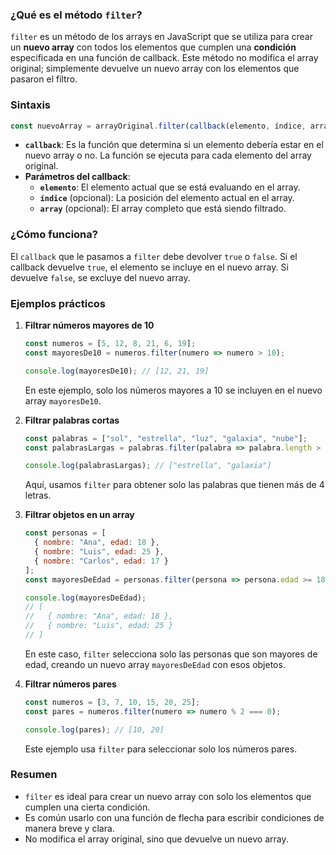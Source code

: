 ### ¿Qué es el método `filter`?
`filter` es un método de los arrays en JavaScript que se utiliza para crear un **nuevo array** con todos los elementos que cumplen una **condición** especificada en una función de callback. Este método no modifica el array original; simplemente devuelve un nuevo array con los elementos que pasaron el filtro.

### Sintaxis
```javascript
const nuevoArray = arrayOriginal.filter(callback(elemento, índice, array));
```

- **`callback`**: Es la función que determina si un elemento debería estar en el nuevo array o no. La función se ejecuta para cada elemento del array original.
- **Parámetros del callback**:
  - **`elemento`**: El elemento actual que se está evaluando en el array.
  - **`índice`** (opcional): La posición del elemento actual en el array.
  - **`array`** (opcional): El array completo que está siendo filtrado.

### ¿Cómo funciona?
El `callback` que le pasamos a `filter` debe devolver `true` o `false`. Si el callback devuelve `true`, el elemento se incluye en el nuevo array. Si devuelve `false`, se excluye del nuevo array.

### Ejemplos prácticos

1. **Filtrar números mayores de 10**
   ```javascript
   const numeros = [5, 12, 8, 21, 6, 19];
   const mayoresDe10 = numeros.filter(numero => numero > 10);

   console.log(mayoresDe10); // [12, 21, 19]
   ```
   En este ejemplo, solo los números mayores a 10 se incluyen en el nuevo array `mayoresDe10`.

2. **Filtrar palabras cortas**
   ```javascript
   const palabras = ["sol", "estrella", "luz", "galaxia", "nube"];
   const palabrasLargas = palabras.filter(palabra => palabra.length > 4);

   console.log(palabrasLargas); // ["estrella", "galaxia"]
   ```
   Aquí, usamos `filter` para obtener solo las palabras que tienen más de 4 letras.

3. **Filtrar objetos en un array**
   ```javascript
   const personas = [
     { nombre: "Ana", edad: 18 },
     { nombre: "Luis", edad: 25 },
     { nombre: "Carlos", edad: 17 }
   ];
   const mayoresDeEdad = personas.filter(persona => persona.edad >= 18);

   console.log(mayoresDeEdad);
   // [
   //   { nombre: "Ana", edad: 18 },
   //   { nombre: "Luis", edad: 25 }
   // ]
   ```
   En este caso, `filter` selecciona solo las personas que son mayores de edad, creando un nuevo array `mayoresDeEdad` con esos objetos.

4. **Filtrar números pares**
   ```javascript
   const numeros = [3, 7, 10, 15, 20, 25];
   const pares = numeros.filter(numero => numero % 2 === 0);

   console.log(pares); // [10, 20]
   ```
   Este ejemplo usa `filter` para seleccionar solo los números pares.

### Resumen
- `filter` es ideal para crear un nuevo array con solo los elementos que cumplen una cierta condición.
- Es común usarlo con una función de flecha para escribir condiciones de manera breve y clara.
- No modifica el array original, sino que devuelve un nuevo array.